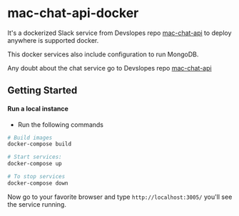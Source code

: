# mac-chat-api-docker
It's a dockerized Slack service from Devslopes repo [mac-chat-api](https://github.com/devslopes/mac-chat-api) to deploy anywhere is supported docker.

This docker services also include configuration to run MongoDB.

Any doubt about the chat service go to Devslopes repo [mac-chat-api](https://github.com/devslopes/mac-chat-api)

Getting Started
---------------
#### Run a local instance
* Run the following commands

```sh
# Build images
docker-compose build

# Start services:
docker-compose up

# To stop services
docker-compose down

```

Now go to your favorite browser and type `http://localhost:3005/` you'll see the service running.